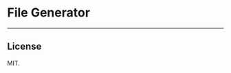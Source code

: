 # File Generator

<!--
## How to setup

```shell
# To start in dev mode
denon run

# To build binary
denon build

# To install the app globally
denon inst
```

## How it works

To add a template file create a file in the configured templates directory (you can change it from the `config/index.ts` file it defaults to `templates`). subdirectories will be separated with a dash (-) for the template name.

Any file with the name "base" it'll take its parent directory's name. You can change "base" in the config file.

### Example

A file tree like this (assuming the `template` directory is the root directory for templates)

```bash
templates
|
├───license
│       MIT
│       WTFPL
├───lit
│       base.ts
└───vue
        base.vue
```

The templates names will resolve to

- licence-mit
- licence-wtfpl
- lit
- vue

**After creating a file inside the templates directory that's all you'll need to define a template.**

Now you can run `fg <template-name>` from anywhere and it'll create that file in the CWD.

### Cli options

- Destination: you can change the destination of the generated file by adding `--dest` or `-d` followed by the target location.
- Filename: you can change the generated filename by adding `--rename` or `-r` followed by the required filename.

---

## More configuration

By default you don't need to add any configuration. **But** most of the time generating a file isn't enough; you'd need to change the content or the filename itself.

You can do this easily by adding configuration for the template inside `config/templates.ts`. You can add `props` to pass down to the template file. And/or `defaultFilename` to add a dynamic or static default filename.

FG uses **[dejs](https://deno.land/x/dejs@0.10.1)** templating engine, the Node's [ejs](https://ejs.co/) equivalent for Deno, to resolve the passed props.

### **Props**

#### **Props options**

- **default** the default value for the property.
- **isRequired** where it's required or not.
- **shouldAsk** whether should prompt for this property or just fallback to the default value.
- **hint** add a hint to show on prompting to collect the property value.

#### **Pass props to a template**

Assuming you have `template/template-name.ext` template file created, and defined as follows

`template/template.name.ext`

```ejs
<%= name %>
<% if (email) { %><%= email %><% } %>
<%= date %>
```

`config/template.ts`

```ts
const templatesConfig: TemplateConfig = {
  "template-name": {
    props: {
      name: { isRequired: true },
      email: { isRequired: false },
      date: { shouldAsk: false, default: new Date().getFullYear() },
    },
  },
};
```

#### You have 2 ways to pass props to a template

#### **1. Inline with the command**

You can pass the props as a flag followed with the property's value

```bash
gf template-name --name foo --email bar@baz.com
```

_This will generate the template as follows_

```ejs
foo
bar@baz.com
2021
```

#### **2. You get prompt to provide the props**

If you didn't pass all the _required_ props you'll get prompt to provide the missing props.

```bash
gf template-name
```

As you didn't pass the required name property you'll get prompt

![screen shot for prompting for props](/screen-shots/props-prompt.png)

But if you passed all required props (in this case the name property) it'll generate the template without prompting

```bash
gf template-name --name foo
```

This will generate the file without prompting for email.

#### **Template Utils**

By default there are utility functions that'll be passed to the templates generator. But you can extend them to you're own custom functions.

##### **Provided utility functions**

- _kebabToPascal_: will convert kebab-case string to PascalCase.
- _kebabToCamel_: will convert kebab-case string to camelCase.
- _kebabToLazy_: will convert kebab-case string to lazycase.
- _kebabToSnake_: will convert kebab-case string to snake_case.
- _kebabToScreamingSnake_: will convert kebab-case string to SCREAMING_SNAKE_CASE.

##### **Create your own utils**

To pass down a utility all you need to do is to export it from `config/templates-utils.ts`.

##### **How to use them**

You just use them as normal functions

```ejs
<%= kebabToPascal(name) %>
```

If provided name property was "foo-bar" it'll resolve to "FooBar".

---

### **Default Filename**

#### **Syntax**

- Any text surrounded by {} will be resolved from the provided props.
- Because most of the provided data will be passed in kebab-case, you can change the case from kebab-case by adding a comma and a one of these values
  - c for camelCase
  - p for PascalCase
  - l for lazycase
  - s for snake_case
  - ss for SCREAMING_SNAKE_CASE

##### **Examples**

```ts
const templatesConfig: TemplateConfig = {
  "template-name": {
    props: { name: { isRequired: true } },
    defaultFilename: "{name}",
  },
};

/*
Assuming
- the name's value will always be foo-bar.
- ext is the current template extension.

This is how the filename will be resolved

defaultFilename: "{name}"
filename -> foo-bar.ext

defaultFilename: "{name,p}"
filename -> FooBar.ext

defaultFilename: "{name,c}"
filename -> fooBar.ext

defaultFilename: "{name}.controller"
filename -> foo-bar.controller.ext

defaultFilename: "name"
filename -> name.ext

// No defaultFilename provided
filename -> template-name.ext
*/
```

-->

---

## License

MIT.
